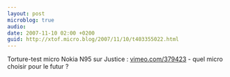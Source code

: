 ```yaml
---
layout: post
microblog: true
audio: 
date: 2007-11-10 02:00 +0200
guid: http://xtof.micro.blog/2007/11/10/t403355022.html
---
```

Torture-test micro Nokia N95 sur Justice : [vimeo.com/379423](http://vimeo.com/379423) - quel micro choisir pour le futur ?
